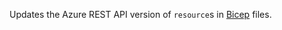 Updates the Azure REST API version of `resource`s in [Bicep](https://learn.microsoft.com/en-us/azure/azure-resource-manager/bicep/overview) files.
